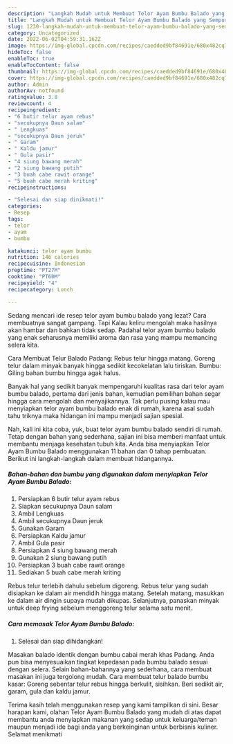 ```yaml
---
description: "Langkah Mudah untuk Membuat Telor Ayam Bumbu Balado yang Sempurna"
title: "Langkah Mudah untuk Membuat Telor Ayam Bumbu Balado yang Sempurna"
slug: 1230-langkah-mudah-untuk-membuat-telor-ayam-bumbu-balado-yang-sempurna
category: Uncategorized
date: 2022-06-02T04:59:31.162Z
image: https://img-global.cpcdn.com/recipes/caedded9bf84691e/680x482cq70/telor-ayam-bumbu-balado-foto-resep-utama.jpg
hideToc: false
enableToc: true
enableTocContent: false
thumbnail: https://img-global.cpcdn.com/recipes/caedded9bf84691e/680x482cq70/telor-ayam-bumbu-balado-foto-resep-utama.jpg
cover: https://img-global.cpcdn.com/recipes/caedded9bf84691e/680x482cq70/telor-ayam-bumbu-balado-foto-resep-utama.jpg
author: Admin
authorAv: notfound
ratingvalue: 3.8
reviewcount: 4
recipeingredient:
- "6 butir telur ayam rebus"
- "secukupnya Daun salam"
- " Lengkuas"
- "secukupnya Daun jeruk"
- " Garam"
- " Kaldu jamur"
- " Gula pasir"
- "4 siung bawang merah"
- "2 siung bawang putih"
- "3 buah cabe rawit orange"
- "5 buah cabe merah kriting"
recipeinstructions:

- "Selesai dan siap dinikmati!"
categories:
- Resep
tags:
- telor
- ayam
- bumbu

katakunci: telor ayam bumbu 
nutrition: 146 calories
recipecuisine: Indonesian
preptime: "PT27M"
cooktime: "PT60M"
recipeyield: "4"
recipecategory: Lunch

---
```



Sedang mencari ide resep telor ayam bumbu balado yang lezat? Cara membuatnya sangat gampang. Tapi Kalau keliru mengolah maka hasilnya akan hambar dan bahkan tidak sedap. Padahal telor ayam bumbu balado yang enak seharusnya memiliki aroma dan rasa yang mampu memancing selera kita.


Cara Membuat Telur Balado Padang: Rebus telur hingga matang. Goreng telur dalam minyak banyak hingga sedikit kecokelatan lalu tiriskan. Bumbu: Giling bahan bumbu hingga agak halus.

Banyak hal yang sedikit banyak mempengaruhi kualitas rasa dari telor ayam bumbu balado, pertama dari jenis bahan, kemudian pemilihan bahan segar hingga cara mengolah dan menyajikannya. Tak perlu pusing kalau mau menyiapkan telor ayam bumbu balado enak di rumah, karena asal sudah tahu triknya maka hidangan ini mampu menjadi sajian spesial.


Nah, kali ini kita coba, yuk, buat telor ayam bumbu balado sendiri di rumah. Tetap dengan bahan yang sederhana, sajian ini bisa memberi manfaat untuk membantu menjaga kesehatan tubuh kita. Anda bisa menyiapkan Telor Ayam Bumbu Balado menggunakan 11 bahan dan 0 tahap pembuatan. Berikut ini langkah-langkah dalam membuat hidangannya.

<!--inarticleads1-->

##### Bahan-bahan dan bumbu yang digunakan dalam menyiapkan Telor Ayam Bumbu Balado:

1. Persiapkan 6 butir telur ayam rebus
1. Siapkan secukupnya Daun salam
1. Ambil  Lengkuas
1. Ambil secukupnya Daun jeruk
1. Gunakan  Garam
1. Persiapkan  Kaldu jamur
1. Ambil  Gula pasir
1. Persiapkan 4 siung bawang merah
1. Gunakan 2 siung bawang putih
1. Persiapkan 3 buah cabe rawit orange
1. Sediakan 5 buah cabe merah kriting


Rebus telur terlebih dahulu sebelum digoreng. Rebus telur yang sudah disiapkan ke dalam air mendidih hingga matang. Setelah matang, masukkan ke dalam air dingin supaya mudah dikupas. Selanjutnya, panaskan minyak untuk deep frying sebelum menggoreng telur selama satu menit. 

<!--inarticleads2-->

##### Cara memasak Telor Ayam Bumbu Balado:


1. Selesai dan siap dihidangkan!

Masakan balado identik dengan bumbu cabai merah khas Padang. Anda pun bisa menyesuaikan tingkat kepedasan pada bumbu balado sesuai dengan selera. Selain bahan-bahannya yang sederhana, cara membuat masakan ini juga tergolong mudah. Cara membuat telur balado bumbu kasar: Goreng sebentar telur rebus hingga berkulit, sisihkan. Beri sedikit air, garam, gula dan kaldu jamur. 

Terima kasih telah menggunakan resep yang kami tampilkan di sini. Besar harapan kami, olahan Telor Ayam Bumbu Balado yang mudah di atas dapat membantu anda menyiapkan makanan yang sedap untuk keluarga/teman maupun menjadi ide bagi anda yang berkeinginan untuk berbisnis kuliner. Selamat menikmati
